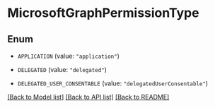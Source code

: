 # MicrosoftGraphPermissionType

## Enum


* `APPLICATION` (value: `"application"`)

* `DELEGATED` (value: `"delegated"`)

* `DELEGATED_USER_CONSENTABLE` (value: `"delegatedUserConsentable"`)


[[Back to Model list]](../README.md#documentation-for-models) [[Back to API list]](../README.md#documentation-for-api-endpoints) [[Back to README]](../README.md)



